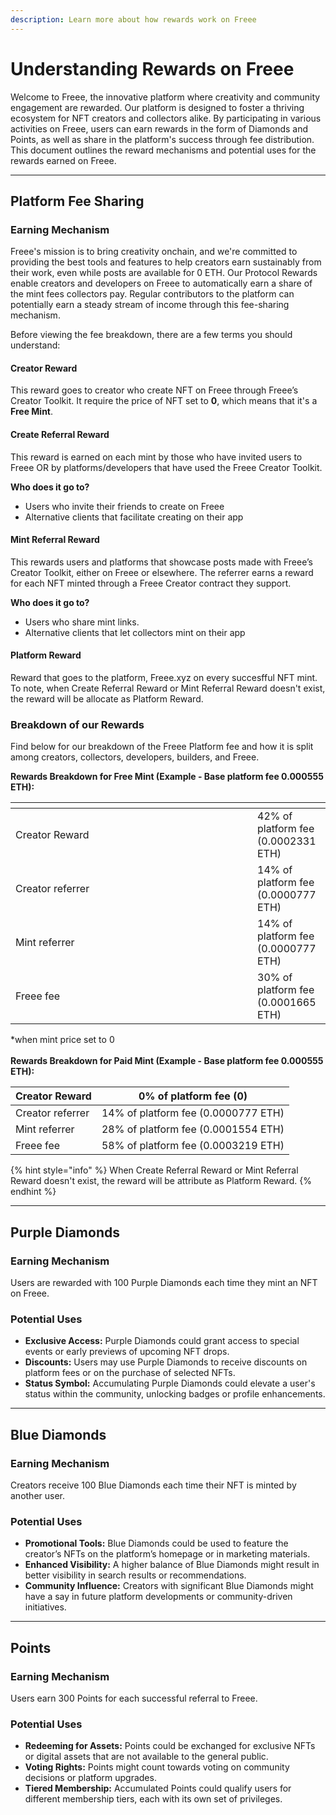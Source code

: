 ```yaml
---
description: Learn more about how rewards work on Freee
---
```


# Understanding Rewards on Freee

Welcome to Freee, the innovative platform where creativity and community engagement are rewarded. Our platform is designed to foster a thriving ecosystem for NFT creators and collectors alike. By participating in various activities on Freee, users can earn rewards in the form of Diamonds and Points, as well as share in the platform's success through fee distribution. This document outlines the reward mechanisms and potential uses for the rewards earned on Freee.

***

## Platform Fee Sharing

### **Earning Mechanism**

Freee's mission is to bring creativity onchain, and we're committed to providing the best tools and features to help creators earn sustainably from their work, even while posts are available for 0 ETH. Our Protocol Rewards enable creators and developers on Freee to automatically earn a share of the mint fees collectors pay. Regular contributors to the platform can potentially earn a steady stream of income through this fee-sharing mechanism.

Before viewing the fee breakdown, there are a few terms you should understand:

#### **Creator Reward**

This reward goes to creator who create NFT on Freee through Freee’s Creator Toolkit. It require the price of NFT set to **0**, which means that it's a **Free Mint**.

#### **Create Referral Reward**

This reward is earned on each mint by those who have invited users to Freee OR by platforms/developers that have used the Freee Creator Toolkit.

**Who does it go to?**

* Users who invite their friends to create on Freee
* Alternative clients that facilitate creating on their app

#### **Mint Referral Reward**

This rewards users and platforms that showcase posts made with Freee’s Creator Toolkit, either on Freee or elsewhere. The referrer earns a reward for each NFT minted through a Freee Creator contract they support.

**Who does it go to?**

* Users who share mint links.
* Alternative clients that let collectors mint on their app

#### **Platform Reward**

Reward that goes to the platform, Freee.xyz on every succesfful NFT mint. To note, when Create Referral Reward or Mint Referral Reward doesn't exist, the reward will be allocate as Platform Reward.



### **Breakdown of our Rewards**

Find below for our breakdown of the Freee Platform fee and how it is split among creators, collectors, developers, builders, and Freee.

**Rewards Breakdown for Free Mint (**Example  - Base platform fee 0.000555 ETH**):**

<table data-header-hidden><thead><tr><th width="371"></th><th></th></tr></thead><tbody><tr><td>Creator Reward</td><td>42% of platform fee (0.0002331 ETH)</td></tr><tr><td>Creator referrer</td><td>14% of platform fee (0.0000777 ETH)</td></tr><tr><td>Mint referrer</td><td>14% of platform fee (0.0000777 ETH)</td></tr><tr><td>Freee fee</td><td>30% of platform fee (0.0001665 ETH)</td></tr></tbody></table>

\*when mint price set to 0\
\
**Rewards Breakdown for Paid Mint (**Example  - Base platform fee 0.000555 ETH**):**

| Creator Reward   | 0% of platform fee (0)              |
| ---------------- | ----------------------------------- |
| Creator referrer | 14% of platform fee (0.0000777 ETH) |
| Mint referrer    | 28% of platform fee (0.0001554 ETH) |
| Freee fee        | 58% of platform fee (0.0003219 ETH) |

{% hint style="info" %}
When Create Referral Reward or Mint Referral Reward doesn't exist, the reward will be attribute as Platform Reward.
{% endhint %}

***

##

## Purple Diamonds

### **Earning Mechanism**

Users are rewarded with 100 Purple Diamonds each time they mint an NFT on Freee.

### **Potential Uses**

* **Exclusive Access:** Purple Diamonds could grant access to special events or early previews of upcoming NFT drops.
* **Discounts:** Users may use Purple Diamonds to receive discounts on platform fees or on the purchase of selected NFTs.
* **Status Symbol:** Accumulating Purple Diamonds could elevate a user's status within the community, unlocking badges or profile enhancements.

***

## Blue Diamonds

### **Earning Mechanism**

Creators receive 100 Blue Diamonds each time their NFT is minted by another user.

### **Potential Uses**

* **Promotional Tools:** Blue Diamonds could be used to feature the creator’s NFTs on the platform’s homepage or in marketing materials.
* **Enhanced Visibility:** A higher balance of Blue Diamonds might result in better visibility in search results or recommendations.
* **Community Influence:** Creators with significant Blue Diamonds might have a say in future platform developments or community-driven initiatives.

***

## Points

### **Earning Mechanism**

Users earn 300 Points for each successful referral to Freee.

### **Potential Uses**

* **Redeeming for Assets:** Points could be exchanged for exclusive NFTs or digital assets that are not available to the general public.
* **Voting Rights:** Points might count towards voting on community decisions or platform upgrades.
* **Tiered Membership:** Accumulated Points could qualify users for different membership tiers, each with its own set of privileges.
